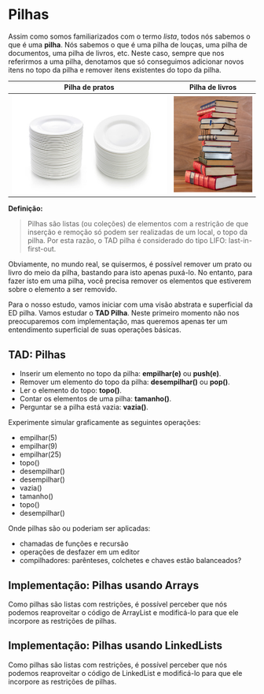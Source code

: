 # Pilhas

Assim como somos familiarizados com o termo *lista*, todos nós sabemos o que é uma **pilha**. Nós sabemos o que é uma pilha de louças, uma pilha de documentos, uma pilha de livros, etc. Neste caso, sempre que nos referirmos a uma pilha, denotamos que só conseguimos adicionar novos itens no topo da pilha e remover itens existentes do topo da pilha. 

 Pilha de pratos             |  Pilha de livros
:-------------------------:|:-------------------------:
![](imgs/pilhas/pilha-prato.jpg)  |  ![](imgs/pilhas/pilha-de-livros.png)

**Definição:**
 > Pilhas são listas (ou coleções) de elementos com a restrição de que inserção e remoção só podem ser realizadas de um local, o topo da pilha. Por esta razão, o TAD pilha é considerado do tipo LIFO: last-in-first-out.

 Obviamente, no mundo real, se quisermos, é possível remover um prato ou livro do meio da pilha, bastando para isto apenas puxá-lo. No entanto, para fazer isto em uma pilha, você precisa remover os elementos que estiverem sobre o elemento a ser removido.
 
 Para o nosso estudo, vamos iniciar com uma visão abstrata e superficial da ED pilha. Vamos estudar o **TAD Pilha**. Neste primeiro momento não nos preocuparemos com implementação, mas queremos apenas ter um entendimento superficial de suas operações básicas.

  ## TAD: Pilhas

- Inserir um elemento no topo da pilha: **empilhar(e)** ou **push(e)**.
- Remover um elemento do topo da pilha: **desempilhar()** ou **pop()**.
- Ler o elemento do topo: **topo()**.
- Contar os elementos de uma pilha: **tamanho()**.
- Perguntar se a pilha está vazia: **vazia()**.

Experimente simular graficamente as seguintes operações:
 - empilhar(5)
 - empilhar(9)
 - empilhar(25)
 - topo()
 - desempilhar()
 - desempilhar()
 - vazia()
 - tamanho()
 - topo()
 - desempilhar()

 Onde pilhas são ou poderiam ser aplicadas:
 - chamadas de funções e recursão
 - operações de desfazer em um editor
 - compilhadores: parênteses, colchetes e chaves estão balanceados?

## Implementação: Pilhas usando Arrays

Como pilhas são listas com restrições, é possível perceber que nós podemos reaproveitar o código de ArrayList e modificá-lo para que ele incorpore as restrições de pilhas. 

## Implementação: Pilhas usando LinkedLists

Como pilhas são listas com restrições, é possível perceber que nós podemos reaproveitar o código de LinkedList e modificá-lo para que ele incorpore as restrições de pilhas.